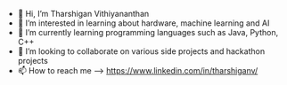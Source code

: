 - 👋 Hi, I’m Tharshigan Vithiyananthan
- 👀 I’m interested in learning about hardware, machine learning and AI
- 🌱 I’m currently learning programming languages such as Java, Python, C++
- 💞️ I’m looking to collaborate on various side projects and hackathon projects
- 📫 How to reach me --> https://www.linkedin.com/in/tharshiganv/

<!---
TharshV/TharshV is a ✨ special ✨ repository because its `README.md` (this file) appears on your GitHub profile.
You can click the Preview link to take a look at your changes.
--->
